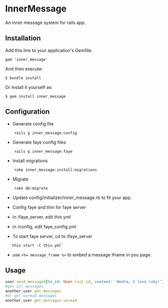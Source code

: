 # InnerMessage

An inner message system for rails app.

## Installation

Add this line to your application's Gemfile:

    gem 'inner_message'

And then execute:

    $ bundle install

Or install it yourself as:

    $ gem install inner_message

## Configuration
- Generate config file
```
    rails g inner_message:config
```  

- Generate faye config files
```
    rails g inner_message:faye
```

- Install migrations
```
    rake inner_message:install:migrations
```
- Migrate
```
    rake db:migrate
```

- Update config/initializer/inner_message.rb to fit your app.


- Config faye and thin for faye server
 - in /faye_server, edit thin.yml
 - in /config, edit faye_config.yml

- To start faye server, cd to /faye_server
```
  `thin start -C thin.yml`
```
- use `<%= message_frame %>` to embed a message iframe in you page.

## Usage
```ruby
user.send_message({to_id: User.last.id, content: 'Wooha, I love ruby!'})
#get all messages
another_user.get_messages
#or get unread messages
another_user.get_messages.unread
```
